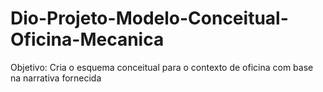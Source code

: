 # Dio-Projeto-Modelo-Conceitual-Oficina-Mecanica
Objetivo: Cria o esquema conceitual para o contexto de oficina com base na narrativa fornecida
